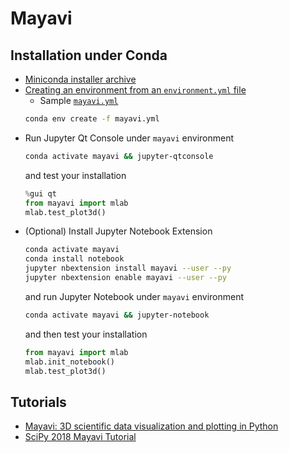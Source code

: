 # Mayavi

## Installation under Conda

  - [Miniconda installer archive](https://repo.continuum.io/miniconda/)
  - [Creating an environment from an `environment.yml` file](https://conda.io/docs/user-guide/tasks/manage-environments.html#creating-an-environment-from-an-environment-yml-file)
    * Sample [`mayavi.yml`](mayavi.yml)
    ```bash
    conda env create -f mayavi.yml
    ```
  - Run Jupyter Qt Console under `mayavi` environment
    ```bash
    conda activate mayavi && jupyter-qtconsole
    ```
    and test your installation
    ```python
    %gui qt
    from mayavi import mlab
    mlab.test_plot3d()
    ```
  - (Optional) Install Jupyter Notebook Extension
    ```bash
    conda activate mayavi
    conda install notebook
    jupyter nbextension install mayavi --user --py
    jupyter nbextension enable mayavi --user --py
    ```
    and run Jupyter Notebook under `mayavi` environment
    ```bash
    conda activate mayavi && jupyter-notebook
    ```
    and then test your installation
    ```python
    from mayavi import mlab
    mlab.init_notebook()
    mlab.test_plot3d()
    ```

## Tutorials

  - [Mayavi: 3D scientific data visualization and plotting in Python](https://docs.enthought.com/mayavi/mayavi/)
  - [SciPy 2018 Mayavi Tutorial](https://github.com/prabhuramachandran/mayavi-tutorial)
